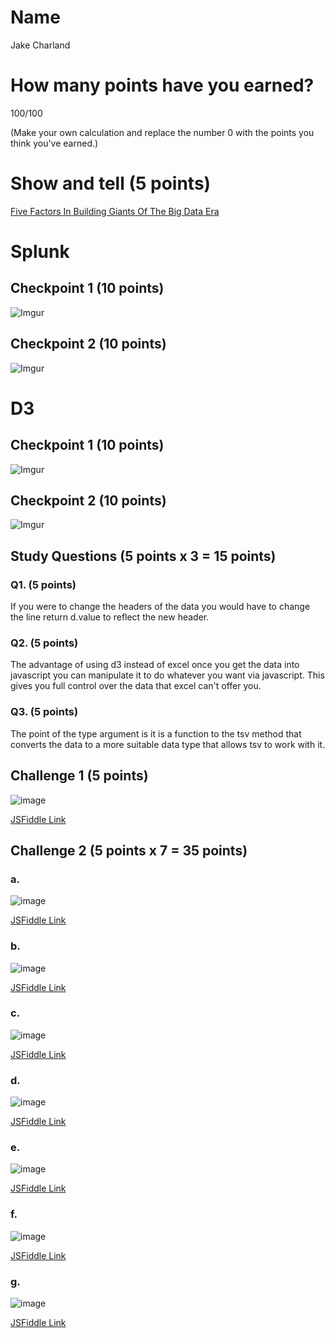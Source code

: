 # Name

Jake Charland

# How many points have you earned?

100/100

(Make your own calculation and replace the number 0 with the points you think you've earned.)

# Show and tell (5 points)

[Five Factors In Building Giants Of The Big Data Era](http://techcrunch.com/2014/08/30/five-factors-in-building-giants-of-the-big-data-era/)

# Splunk

## Checkpoint 1 (10 points)

![Imgur](http://i.imgur.com/E365b1K.png?1)

## Checkpoint 2 (10 points)

![Imgur](http://i.imgur.com/OocGS91.png?1)
# D3

## Checkpoint 1 (10 points)

![Imgur](http://i.imgur.com/21hqHY3.png?1)

## Checkpoint 2 (10 points)

![Imgur](http://i.imgur.com/jTuZVE7.png?1)

## Study Questions (5 points x 3 = 15 points)

### Q1. (5 points)

If you were to change the headers of the data you would have to change the line return d.value to reflect the new header.

### Q2. (5 points)

The advantage of using d3 instead of excel once you get the data into javascript you can manipulate it to do whatever you want via javascript. This gives you full control over the data that excel can't offer you.

### Q3. (5 points)

The point of the type argument is it is a function to the tsv method that converts the data to a more suitable data type that allows tsv to work with it.


## Challenge 1 (5 points)

![image](image.png?raw=true)

[JSFiddle Link](http://jsfiddle.net/replace-this-path)

## Challenge 2 (5 points x 7 = 35 points)

### a. 

![image](image.png?raw=true)

[JSFiddle Link](http://jsfiddle.net/replace-this-path)

### b.

![image](image.png?raw=true)

[JSFiddle Link](http://jsfiddle.net/replace-this-path)

### c.

![image](image.png?raw=true)

[JSFiddle Link](http://jsfiddle.net/replace-this-path)

### d.

![image](image.png?raw=true)

[JSFiddle Link](http://jsfiddle.net/replace-this-path)

### e.

![image](image.png?raw=true)

[JSFiddle Link](http://jsfiddle.net/replace-this-path)

### f.

![image](image.png?raw=true)

[JSFiddle Link](http://jsfiddle.net/replace-this-path)


### g.

![image](image.png?raw=true)

[JSFiddle Link](http://jsfiddle.net/replace-this-path)
